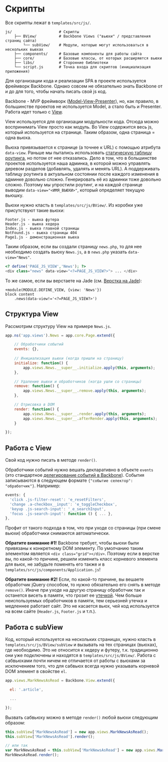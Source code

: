 # Скрипты

Все скрипты лежат в `templates/src/js/`.

```
js/                     # Скрипты
    ├── BView/          # Backbone Views ("вьюхи" / представления страниц сайта)
        └── subView/    # Модули, которые могут использоваться в нескольких вьюхах
    ├── components/     # Базовые компоненты для работы сайта
    ├── core/           # Базовые классы, от которых расширяются вьюхи
    ├── libs/           # Сторонние библиотеки
    └── script.js       # Точка входа для скриптов (инициализация приложения)
```

Для организации кода и реализации SPA в проекте используется фреймворк Backbone. Однако совсем не обязательно знать Backbone от и до для того, чтобы начать писать свой js код.

Backbone - MVP фреймворк \([Model-View-Presenter](https://ru.wikipedia.org/wiki/Model-View-Presenter)\), но, как правило, в большинстве проектов не используется Model, а стало быть и Presenter. Работа идет только с [View](http://backbonejs.org/#View). 

View используется для организации модульности кода. Отсюда можно воспринимать View просто как модуль. Во View содержится весь js, который иcпользуется на странице. Таким образом, одна страница = одна вьюха.

Вьюха привязывается к странице (а точнее к URL) с помощью атрибута `data-view`. Раньше мы пытались использовать [статическую таблицу роутинга](http://backbonejs.org/#Router-routes), но потом от нее отказались. Дело в том, что в большинстве проектов используется наша админка, в которой можно управлять деревом разделов (добавлять, удалять и менять URL). А поддерживать таблицу роутинга в актуальном состоянии после каждого изменения в админке довольно сложно. Генерировать её из админки тоже довольно сложно. Поэтому мы упростили роутинг, и на каждой странице выводим `data-view="<ИМЯ_ВЬЮХИ>"`, который определяет текущую вьюшку.

Вьюхи нужно класть в `templates/src/js/BView/`. Из коробки уже присутствуют такие вьюхи:

```
Footer.js - вьюха футера
Header.js - вьюха хедера
Index.js - вьюха главной страницы
NotFound.js - вьюха страницы 404
Page1.js - демонстрационная вьюха
```

Таким образом, если вы создали страницу `news.php`, то для нее необходимо создать вьюху `News.js`, а в `news.php` указать `data-view="News"`.

```php
<? define('PAGE_JS_VIEW','News'); ?>
<div class="news" data-view="<?=PAGE_JS_VIEW?>"> ... </div>
```

То же самое, если вы верстаете на Jade (см. [Верстка на Jade](jade.md)):

```jade
+module(MODULE.DEFINE_VIEW, {view: 'News'})
block content
    .news(data-view!='<?=PAGE_JS_VIEW?>')
```

## Структура View

Рассмотрим структуру View на примере `News.js`.

```js
app.ns('app.views').News = app.core.Page.extend({

    // Обработчики событий
    events: {},
    
    // Инициализация вьюхи (когда пришли на страницу)
    initialize: function() {
        app.views.News.__super__.initialize.apply(this, arguments); 
    },

    // Удаление вьюхи и обработчиков (когда ушли со страницы)
    remove: function() {
        app.views.News.__super__.remove.apply(this, arguments); 
    },

    // Отрисовка в DOM
    render: function() {
        app.views.News.__super__.render.apply(this, arguments);
        app.views.News.__super__.afterRender.apply(this, arguments);
    }

});
```

## Работа с View

Свой код нужно писать в методе `render()`.

Обработчики событий нужно вешать декларативно в объекте `events` \(это стандартное [делегирование событий в Backbone](http://backbonejs.org/#View-delegateEvents)\). События записываются в следующем формате `{"событие селектор": "обработчик"}`. Например:

```js
events: {
  'click .js-filter-reset': 'e_resetFilters',
  'change .a-checkbox__input': 'e_toggleCheckbox',
  'keyup .js-search-input': '_e_searchInput',
  'focus .js-search-input': function () { ... },
},
```

Профит от такого подхода в том, что при уходе со страницы \(при смене вьюхи\) обработчики снимаются автоматически.

**Обратите внимание \#1!** Backbone требует, чтобы вьюхи были привязаны к конкретному DOM элементу. По умолчанию таким элементом является `<div class="grid"></div>`. Поэтому если в верстке вы, по какой-то причине, решили изменить класс корневого элемента для вьюх, не забудьте поменять его также и в `templates/src/js/components/Application.js`!

**Обратите внимание \#2!** Если, по какой-то причине, вы вешаете обработчик jQuery способом, то нужно обязательно его снять в методе `remove()`. Иначе при уходе на другую страницу обработчик так и останется висеть в памяти, что грозит ее [утечкой](http://learn.javascript.ru/memory-leaks-jquery). Чем больше неиспользуемых обработчиков в памяти, тем серьезней утечка и медленнее работает сайт. Это не касается вьюх, чей код используется на всем сайте \(`Header.js`, `Footer.js` и т.п.\).

## Работа с subView

Код, который используется на нескольких страницах, нужно класть в `templates/src/js/BView/subView` и вызывать на тех страницах (вьюхах), где необходимо. Это не относится к хедеру и футеру, т.к. традиционно они уже подключены и находятся в `templates/src/js/BView/`. Работа с сабвьюхами почти ничем не отличается от работы с вьюхами за исключением того, что для сабвьюх всегда нужно указывать корневой DOM элемент в свойстве `el`.

```js
app.views.MarkNewsAsRead = Backbone.View.extend({

  el: '.article',

  ...

});
```

Вызвать сабвьюху можно в методе `render()` любой вьюхи следующим образом:

```js
this.subView['MarkNewsAsRead'] = new app.views.MarkNewsAsRead();
this.subView['MarkNewsAsRead'].render();

// или так
var MarkNewsAsRead = this.subView['MarkNewsAsRead'] = new app.views.MarkNewsAsRead();
MarkNewsAsRead.render();
```



